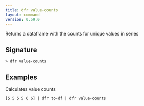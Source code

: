 ```yaml
---
title: dfr value-counts
layout: command
version: 0.59.0
---
```


Returns a dataframe with the counts for unique values in series

## Signature

```> dfr value-counts ```

## Examples

Calculates value counts
```shell
[5 5 5 5 6 6] | dfr to-df | dfr value-counts
```

